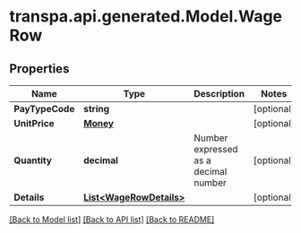 # transpa.api.generated.Model.WageRow

## Properties

Name | Type | Description | Notes
------------ | ------------- | ------------- | -------------
**PayTypeCode** | **string** |  | [optional] 
**UnitPrice** | [**Money**](Money.md) |  | [optional] 
**Quantity** | **decimal** | Number expressed as a decimal number | [optional] 
**Details** | [**List&lt;WageRowDetails&gt;**](WageRowDetails.md) |  | [optional] 

[[Back to Model list]](../README.md#documentation-for-models) [[Back to API list]](../README.md#documentation-for-api-endpoints) [[Back to README]](../README.md)

